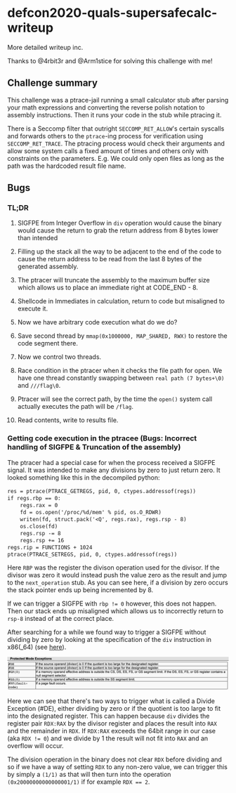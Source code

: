 # defcon2020-quals-supersafecalc-writeup

More detailed writeup inc.

Thanks to @4rbit3r and @Arm1stice for solving this challenge with me!

## Challenge summary
This challenge was a ptrace-jail running a small calculator stub after parsing your math expressions and converting the reverse polish notation to assembly instructions. Then it runs your code in the stub while ptracing it. 

There is a Seccomp filter that outright `SECCOMP_RET_ALLOW`'s certain syscalls and forwards others to the `ptrace`-ing process for verification using `SECCOMP_RET_TRACE`. The ptracing process would check their arguments and allow some system calls a fixed amount of times and others only with constraints on the parameters. E.g. We could only open files as long as the path was the hardcoded result file name. 

## Bugs

### TL;DR
1. SIGFPE from Integer Overflow in `div` operation would cause the binary would cause the return to grab the return address from 8 bytes lower than intended

2. Filling up the stack all the way to be adjacent to the end of the code to cause the return address to be read from the last 8 bytes of the generated assembly.

3. The ptracer will truncate the assembly to the maximum buffer size which allows us to place an immediate right at CODE_END - 8. 

4. Shellcode in Immediates in calculation, return to code but misaligned to execute it.

5. Now we have arbitrary code execution what do we do?

6. Save second thread by `mmap(0x1000000, MAP_SHARED, RWX)` to restore the code segment there.

7. Now we control two threads.

8. Race condition in the ptracer when it checks the file path for open. We have one thread constantly swapping between `real path (7 bytes+\0)` and `///flag\0`.

9. Ptracer will see the correct path, by the time the `open()` system call actually executes the path will be `/flag`. 

10. Read contents, write to results file.

### Getting code execution in the ptracee (Bugs: Incorrect handling of SIGFPE & Truncation of the assembly)
The ptracer had a special case for when the process received a SIGFPE signal. It was intended to make any divisions by zero to just return zero. It looked something like this in the decompiled python: 

```
res = ptrace(PTRACE_GETREGS, pid, 0, ctypes.addressof(regs))
if regs.rbp == 0:
    regs.rax = 0
    fd = os.open('/proc/%d/mem' % pid, os.O_RDWR)
    writen(fd, struct.pack('<Q', regs.rax), regs.rsp - 8)
    os.close(fd)
    regs.rsp -= 8
    regs.rsp += 16
regs.rip = FUNCTIONS + 1024
ptrace(PTRACE_SETREGS, pid, 0, ctypes.addressof(regs))
```
Here `RBP` was the register the divison operation used for the divisor. If the divisor was zero it would instead push the value zero as the result and jump to the `next_operation` stub. As you can see here, if a division by zero occurs the stack pointer ends up being incremented by 8.

If we can trigger a SIGFPE with `rbp != 0` however, this does not happen. Then our stack ends up misaligned which allows us to incorrectly return to `rsp-8` instead of at the correct place. 

After searching for a while we found way to trigger a SIGFPE without dividing by zero by looking at the specification of the `div` instruction in x86(_64) (see [here](https://c9x.me/x86/html/file_module_x86_id_72.html)).

![](https://raw.githubusercontent.com/Lukas-Dresel/defcon2020-quals-supersafecalc-writeup/master/pic1.png)

Here we can see that there's two ways to trigger what is called a Divide Exception (#DE), either dividing by zero or if the quotient is too large to fit into the designated register. This can happen because `div` divides the register pair `RDX:RAX` by the divisor register and places the result into `RAX` and the remainder in `RDX`. If `RDX:RAX` exceeds the 64bit range in our case (aka `RDX != 0`) and we divide by 1 the result will not fit into `RAX` and an overflow will occur.

The division operation in the binary does not clear `RDX` before dividing and so if we have a way of setting `RDX` to any non-zero value, we can trigger this by simply a `(1/1)` as that will then turn into the operation `(0x20000000000000001/1)` if for example `RDX == 2`.
